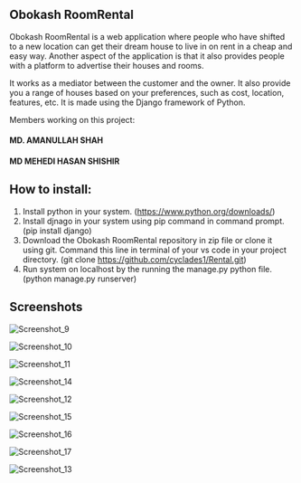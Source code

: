 ## Obokash RoomRental
Obokash RoomRental is a web application where people who have shifted to a new location can get their dream house to live in on rent in a cheap and easy way.
Another aspect of the application is that it also provides people with a platform to advertise their houses and rooms.

It works as a mediator between the customer and the owner. It also provide you a range of houses based on your preferences, such as cost, location, features, etc.
It is made using the Django framework of Python.

Members working on this project:
#### MD. AMANULLAH SHAH
#### MD MEHEDI HASAN SHISHIR

## How to install:

1. Install python  in your system. (https://www.python.org/downloads/)
2. Install djnago in your system using pip command in command prompt. (pip install django)
3. Download the Obokash RoomRental repository in zip file or clone it using git. Command this line in terminal of your vs code in your project directory.                         (git clone https://github.com/cyclades1/Rental.git)
4. Run system on localhost by the running the manage.py python file. (python manage.py runserver)

## Screenshots

  ![Screenshot_9](https://github.com/amanullahshah32/Obokash_RoomRental/assets/141955408/c71a0370-d36d-4dc3-bb23-5a4fa30f1a3c)
  
  ![Screenshot_10](https://github.com/amanullahshah32/Obokash_RoomRental/assets/141955408/549a7416-270a-40cb-83b2-1753c40f5f84)
  
  ![Screenshot_11](https://github.com/amanullahshah32/Obokash_RoomRental/assets/141955408/4b03cdac-929d-4c06-85bb-53c26014f3fe)
  
  ![Screenshot_14](https://github.com/amanullahshah32/Obokash_RoomRental/assets/141955408/b249e50a-9905-4a68-aa6f-d7cd84c76054)
  
  ![Screenshot_12](https://github.com/amanullahshah32/Obokash_RoomRental/assets/141955408/3446915c-c8ba-43c4-8e90-dd3aa9a8e6e4)
  
  ![Screenshot_15](https://github.com/amanullahshah32/Obokash_RoomRental/assets/141955408/60d3a37c-c12b-4ccd-820c-25ee6e151f0d)

![Screenshot_16](https://github.com/amanullahshah32/Obokash_RoomRental/assets/141955408/25ecf886-7b42-40d1-a1a1-170f80ed36ab)

![Screenshot_17](https://github.com/amanullahshah32/Obokash_RoomRental/assets/141955408/b58cce3a-1305-4236-b76a-b9726436f743)

![Screenshot_13](https://github.com/amanullahshah32/Obokash_RoomRental/assets/141955408/438c946b-8b48-47af-aa9a-36b105428fe8)

